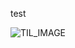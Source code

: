 test



![TIL_IMAGE](../../resources/images/6bed1631-6bca-4f82-a8ce-b3ac4ae108f2-cleanArchitecture.webp)

